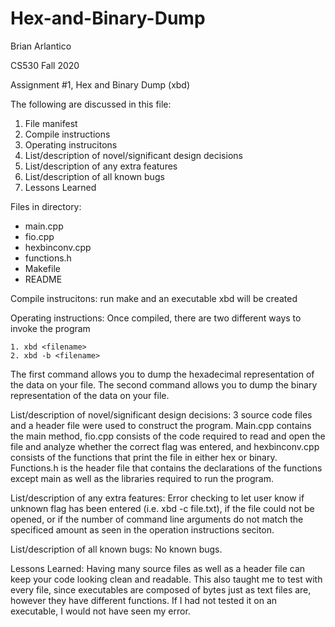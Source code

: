 # Hex-and-Binary-Dump

Brian Arlantico

CS530 Fall 2020

Assignment #1, Hex and Binary Dump (xbd)

The following are discussed in this file:
1. File manifest
2. Compile instructions
3. Operating instrucitons
4. List/description of novel/significant design decisions
5. List/description of any extra features
6. List/description of all known bugs
7. Lessons Learned 

Files in directory:
 - main.cpp
 - fio.cpp
 - hexbinconv.cpp
 - functions.h
 - Makefile
 - README

Compile instrucitons:
run make and an executable xbd will be created

Operating instructions:
Once compiled, there are two different ways to invoke the program

    1. xbd <filename>
    2. xbd -b <filename>

The first command allows you to dump the hexadecimal representation of the data on your file.
The second command allows you to dump the binary representation of the data on your file.

List/description of novel/significant design decisions:
3 source code files and a header file were used to construct the program. Main.cpp contains the main method,
fio.cpp consists of the code required to read and open the file and analyze whether the correct flag was entered,
and hexbinconv.cpp consists of the functions that print the file in either hex or binary. Functions.h is the header
file that contains the declarations of the functions except main as well as the libraries required to run the program.

List/description of any extra features:
Error checking to let user know if unknown flag has been entered (i.e. xbd -c file.txt), if the file could not be opened, 
or if the number of command line arguments do not match the specificed amount as seen in the operation instructions seciton.

List/description of all known bugs:
No known bugs.

Lessons Learned: 
Having many source files as well as a header file can keep your code looking clean and readable. This also taught me to 
test with every file, since executables are composed of bytes just as text files are, however they have different functions.
If I had not tested it on an executable, I would not have seen my error.
